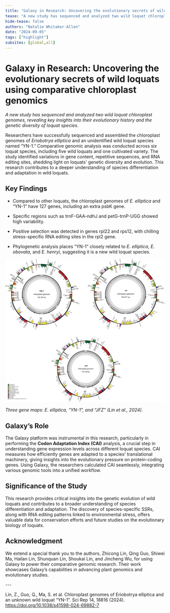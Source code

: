 ```yaml
---
title: "Galaxy in Research: Uncovering the evolutionary secrets of wild loquats using comparative chloroplast genomics"
tease: "A new study has sequenced and analyzed two wild loquat chloroplast genomes, revealing key insights into their evolutionary history and the genetic diversity of loquat species."
hide-tease: false
authors: "Natalie Whitaker-Allen"
date: "2024-09-05"
tags: ["highlight"]
subsites: [global,all]
---
```


# **Galaxy in Research: Uncovering the evolutionary secrets of wild loquats using comparative chloroplast genomics**  
   
*A new study has sequenced and analyzed two wild loquat chloroplast genomes, revealing key insights into their evolutionary history and the genetic diversity of loquat species.*  
   
Researchers have successfully sequenced and assembled the chloroplast genomes of *Eriobotrya elliptica* and an unidentified wild loquat species named “YN-1.” Comparative genomic analysis was conducted across six loquat species, including five wild loquats and one cultivated variety. The study identified variations in gene content, repetitive sequences, and RNA editing sites, shedding light on loquats' genetic diversity and evolution. This research contributes to a deeper understanding of species differentiation and adaptation in wild loquats.  
   
## **Key Findings**

* Compared to other loquats, the chloroplast genomes of *E. elliptica* and “YN-1” have 127 genes, including an extra psbK gene.

* Specific regions such as trnF-GAA-ndhJ and petG-trnP-UGG showed high variability.

* Positive selection was detected in genes rpl22 and rps12, with chilling stress-specific RNA editing sites in the rpl2 gene.

* Phylogenetic analysis places “YN-1” closely related to *E. elliptica*, *E. obovata*, and *E. henryi*, suggesting it is a new wild loquat species.

![Figure 1 Lin et al., 2024](Figure_Lin2024.jpeg)

*Three gene maps: E. elliptica, “YN-1”, and “JFZ” (Lin et al., 2024).*  
   
## **Galaxy’s Role**  
   
The Galaxy platform was instrumental in this research, particularly in performing the **Codon Adaptation Index (CAI)** analysis, a crucial step in understanding gene expression levels across different loquat species. CAI measures how efficiently genes are adapted to a species' translational machinery, giving insights into the evolutionary pressure on protein-coding genes. Using Galaxy, the researchers calculated CAI seamlessly, integrating various genomic tools into a unified workflow.  
   
## **Significance of the Study**  
   
This research provides critical insights into the genetic evolution of wild loquats and contributes to a broader understanding of species differentiation and adaptation. The discovery of species-specific SSRs, along with RNA editing patterns linked to environmental stress, offers valuable data for conservation efforts and future studies on the evolutionary biology of loquats.  
   
## **Acknowledgment**  
   
We extend a special thank you to the authors, Zhicong Lin, Qing Guo, Shiwei Ma, Hailan Lin, Shunquan Lin, Shoukai Lin, and Jincheng Wu, for using Galaxy to power their comparative genomic research. Their work showcases Galaxy’s capabilities in advancing plant genomics and evolutionary studies.  

---<br><be> 
   
Lin, Z., Guo, Q., Ma, S. et al. Chloroplast genomes of Eriobotrya elliptica and an unknown wild loquat “YN-1”. Sci Rep 14, 18816 (2024). https://doi.org/10.1038/s41598-024-69882-7  
